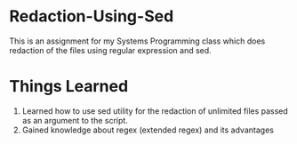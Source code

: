 # Redaction-Using-Sed
This is an assignment for my Systems Programming class which does redaction of the files using regular expression and sed.

# Things Learned
1. Learned how to use sed utility for the redaction of unlimited files passed as an argument to the script.
2. Gained knowledge about regex (extended regex) and its advantages
